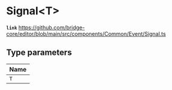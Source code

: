 # Signal<T\>

**`link`** https://github.com/bridge-core/editor/blob/main/src/components/Common/Event/Signal.ts

## Type parameters

| Name |
| :------ |
| `T` |
